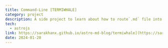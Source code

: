 ```yaml
---
title: Command-Line [TERMIWHALE]
category: project
description: A side project to learn about how to route`.md` file into Astrojs
tech:
  - astrojs
link: https://sarakhanx.github.io/astro-md-blog/termiwhale](https://sarakhanx.github.io/yard/termiwhale
date: 2024-01-20
---
```

